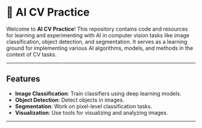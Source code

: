 # 🎨 AI CV Practice

Welcome to **AI CV Practice**! This repository contains code and resources for learning and experimenting with AI in computer vision tasks like image classification, object detection, and segmentation.
It serves as a learning ground for implementing various AI algorithms, models, and methods in the context of CV tasks.


---

## Features

- **Image Classification**: Train classifiers using deep learning models.
- **Object Detection**: Detect objects in images.
- **Segmentation**: Work on pixel-level classification tasks.
- **Visualization**: Use tools for visualizing and analyzing images.
---

